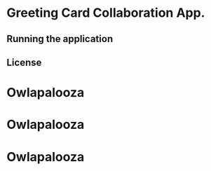 # Greeting Card Collaboration App.

## Running the application

<!-- Clone the application:

```bash
git clone https://github.com/philnash/phism.git
cd phism
```

Install the dependencies:

```bash
npm install
```

Copy the `.env.example` file to `.env`.

```bash
cp .env.example .env
``` -->

<!-- Fill in your Twilio Account SID and an [API Key and Secret that you can generate in the Twilio console](https://www.twilio.com/console/video/project/api-keys) in the `.env` file.

Run the dev server:

```bash
npm start
```

## Todo/ideas

- [x] Choose and switch camera and microphone
- [x] Join a room
- [x] Disconnect from room
- [x] Screen sharing
- [x] Emoji reactions 👎👍⏪⏩☕😂👏❤️⏰✋✅❌🤦
- [x] Muting yourself and hiding video
- [x] Dominant speaker detection
- [x] Push to talk
- [x] Mute other
- [x] Whiteboard
  - [x] Place whiteboard above action buttons
  - [x] Colours for whiteboard
  - [x] Disable share screen when whiteboard active
  - [x] Disable whiteboard when share screen active
  - [x] Brush options
- [x] Name overlay on video
- [ ] Reconnecting logic
- [ ] Group selfie button (does canvas allow this?)
- [ ] Code of conduct room joining barrier
- [ ] Joinable links for rooms
- [ ] Breakout rooms
- [ ] Chat (Twilio Programmable Chat)
- [ ] Live captions (Web Speech API)
- [ ] Virtual background ([TensorFlow.js](https://blog.tensorflow.org/2019/11/updated-bodypix-2.html))

https://hihayk.github.io/scale/#4/6/50/80/-51/60/20/14/663399/102/51/153/d-1 -->

## License
# Owlapalooza
# Owlapalooza
# Owlapalooza

